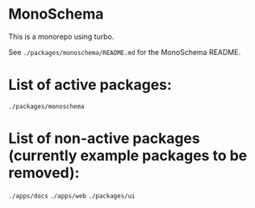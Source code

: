 # MonoSchema

This is a monorepo using turbo.

See `./packages/monoschema/README.md` for the MonoSchema README.

# List of active packages:

`./packages/monoschema`

# List of non-active packages (currently example packages to be removed):

`./apps/docs`
`./apps/web`
`./packages/ui`
